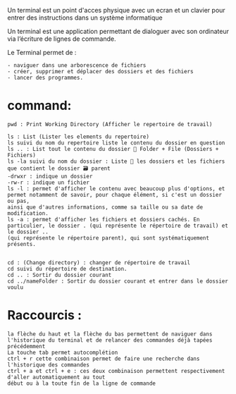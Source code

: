 Un terminal est un point d'acces physique 
avec un ecran et un clavier pour entrer des instructions 
dans un système informatique

Un terminal est une application permettant de dialoguer 
avec son ordinateur via l’écriture de lignes de commande.

Le Terminal permet de : 

	- naviguer dans une arborescence de fichiers
	- créer, supprimer et déplacer des dossiers et des fichiers
	- lancer des programmes.

# command:

	pwd : Print Working Directory (Afficher le repertoire de travail)
	
	ls : List (Lister les elements du repertoire)
	ls suivi du nom du repertoire liste le contenu du dossier en question
	ls .. : List tout le contenu du dossier 📂 Folder + File (Dossiers + Fichiers)
	ls -la suivi du nom du dossier : Liste 📃 les dossiers et les fichiers que contient le dossier 🗃 parent
	-drwxr : indique un dossier
	-rw-r : indique un fichier 
	ls -l : permet d'afficher le contenu avec beaucoup plus d'options, et permet notamment de savoir, pour chaque élément, si c'est un dossier ou pas, 
	ainsi que d'autres informations, comme sa taille ou sa date de modification.
	ls -a : permet d'afficher les fichiers et dossiers cachés. En particulier, le dossier . (qui représente le répertoire de travail) et le dossier .. 
	(qui représente le répertoire parent), qui sont systématiquement présents.


	cd : (Change directory) : changer de répertoire de travail
	cd suivi du répertoire de destination.
	cd .. : Sortir du dossier courant
	cd ../nameFolder : Sortir du dossier courant et entrer dans le dossier voulu
		

# Raccourcis :
	
	la flèche du haut et la flèche du bas permettent de naviguer dans l'historique du terminal et de relancer des commandes déjà tapées précédemment
	La touche tab permet autocomplétion
	ctrl + r cette combinaison permet de faire une recherche dans l'historique des commandes
	ctrl + a et ctrl + e : ces deux combinaison permettent respectivement d'aller automatiquement au tout 
	début ou à la toute fin de la ligne de commande
	
